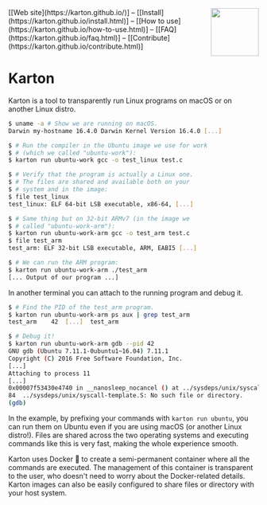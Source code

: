<img align="right" src="https://karton.github.io/img/karton-256.png" width="96px" height="96px">
[[Web site](https://karton.github.io/)] &ndash; [[Install](https://karton.github.io/install.html)] &ndash; [[How to use](https://karton.github.io/how-to-use.html)] &ndash; [[FAQ](https://karton.github.io/faq.html)] &ndash; [[Contribute](https://karton.github.io/contribute.html)]

Karton
======

Karton is a tool to transparently run Linux programs on macOS or on another Linux distro.

``` sh
$ uname -a # Show we are running on macOS.
Darwin my-hostname 16.4.0 Darwin Kernel Version 16.4.0 [...]

$ # Run the compiler in the Ubuntu image we use for work
$ # (which we called "ubuntu-work"):
$ karton run ubuntu-work gcc -o test_linux test.c

$ # Verify that the program is actually a Linux one.
$ # The files are shared and available both on your
$ # system and in the image:
$ file test_linux
test_linux: ELF 64-bit LSB executable, x86-64, [...]

$ # Same thing but on 32-bit ARMv7 (in the image we
$ # called "ubuntu-work-arm"):
$ karton run ubuntu-work-arm gcc -o test_arm test.c
$ file test_arm
test_arm: ELF 32-bit LSB executable, ARM, EABI5 [...]

$ # We can run the ARM program:
$ karton run ubuntu-work-arm ./test_arm
[... Output of our program ...]
```

In another terminal you can attach to the running program and debug it.

``` sh
$ # Find the PID of the test_arm program.
$ karton run ubuntu-work-arm ps aux | grep test_arm
test_arm    42  [...]  test_arm

$ # Debug it!
$ karton run ubuntu-work-arm gdb --pid 42
GNU gdb (Ubuntu 7.11.1-0ubuntu1~16.04) 7.11.1
Copyright (C) 2016 Free Software Foundation, Inc.
[...]
Attaching to process 11
[...]
0x00007f53430e4740 in __nanosleep_nocancel () at ../sysdeps/unix/syscall-template.S:84
84	../sysdeps/unix/syscall-template.S: No such file or directory.
(gdb)
```

In the example, by prefixing your commands with `karton run ubuntu`, you can run them on Ubuntu even if you are using macOS (or another Linux distro!). Files are shared across the two operating systems and executing commands like this is very fast, making the whole experience smooth.

Karton uses Docker 🐳 to create a semi-permanent container where all the commands are executed. The management of this container is transparent to the user, who doesn't need to worry about the Docker-related details.<br>
Karton images can also be easily configured to share files or directory with your host system.
